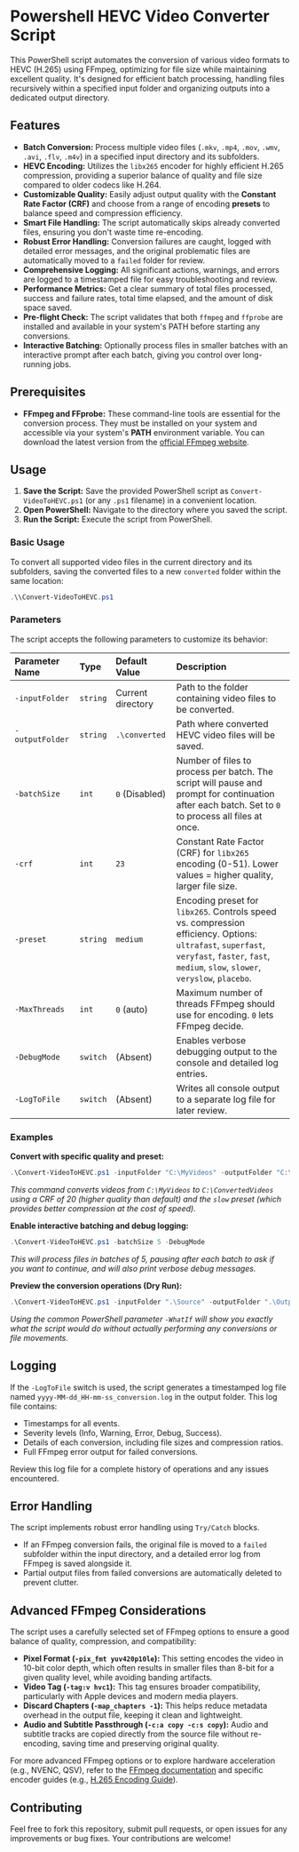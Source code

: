 # Powershell HEVC Video Converter Script

This PowerShell script automates the conversion of various video formats to HEVC (H.265) using FFmpeg, optimizing for file size while maintaining excellent quality. It's designed for efficient batch processing, handling files recursively within a specified input folder and organizing outputs into a dedicated output directory.

## Features

* **Batch Conversion:** Process multiple video files (`.mkv`, `.mp4`, `.mov`, `.wmv`, `.avi`, `.flv`, `.m4v`) in a specified input directory and its subfolders.
* **HEVC Encoding:** Utilizes the `libx265` encoder for highly efficient H.265 compression, providing a superior balance of quality and file size compared to older codecs like H.264.
* **Customizable Quality:** Easily adjust output quality with the **Constant Rate Factor (CRF)** and choose from a range of encoding **presets** to balance speed and compression efficiency.
* **Smart File Handling:** The script automatically skips already converted files, ensuring you don't waste time re-encoding.
* **Robust Error Handling:** Conversion failures are caught, logged with detailed error messages, and the original problematic files are automatically moved to a `failed` folder for review.
* **Comprehensive Logging:** All significant actions, warnings, and errors are logged to a timestamped file for easy troubleshooting and review.
* **Performance Metrics:** Get a clear summary of total files processed, success and failure rates, total time elapsed, and the amount of disk space saved.
* **Pre-flight Check:** The script validates that both `ffmpeg` and `ffprobe` are installed and available in your system's PATH before starting any conversions.
* **Interactive Batching:** Optionally process files in smaller batches with an interactive prompt after each batch, giving you control over long-running jobs.

## Prerequisites

* **FFmpeg and FFprobe:** These command-line tools are essential for the conversion process. They must be installed on your system and accessible via your system's **PATH** environment variable. You can download the latest version from the [official FFmpeg website](https://ffmpeg.org/download.html).

## Usage

1. **Save the Script:** Save the provided PowerShell script as `Convert-VideoToHEVC.ps1` (or any `.ps1` filename) in a convenient location.
2. **Open PowerShell:** Navigate to the directory where you saved the script.
3. **Run the Script:** Execute the script from PowerShell.

### Basic Usage

To convert all supported video files in the current directory and its subfolders, saving the converted files to a new `converted` folder within the same location:

```powershell
.\\Convert-VideoToHEVC.ps1
```

### Parameters

The script accepts the following parameters to customize its behavior:

| Parameter Name | Type | Default Value | Description |
| :------------- | :--- | :------------ | :---------- |
| `-inputFolder` | `string` | Current directory | Path to the folder containing video files to be converted. |
| `-outputFolder` | `string` | `.\converted` | Path where converted HEVC video files will be saved. |
| `-batchSize` | `int` | `0` (Disabled) |Number of files to process per batch. The script will pause and prompt for continuation after each batch. Set to `0` to process all files at once. |
| `-crf` | `int` | `23` | Constant Rate Factor (CRF) for `libx265` encoding (0-51). Lower values = higher quality, larger file size. |
| `-preset` | `string` | `medium` | Encoding preset for `libx265`. Controls speed vs. compression efficiency. Options: `ultrafast`, `superfast`, `veryfast`, `faster`, `fast`, `medium`, `slow`, `slower`, `veryslow`, `placebo`. |
| `-MaxThreads` | `int` | `0` (auto) | Maximum number of threads FFmpeg should use for encoding. `0` lets FFmpeg decide. |
| `-DebugMode` | `switch` | (Absent) | Enables verbose debugging output to the console and detailed log entries. |
| `-LogToFile` | `switch` | (Absent) | Writes all console output to a separate log file for later review. |

### Examples

**Convert with specific quality and preset:**

```powershell
.\Convert-VideoToHEVC.ps1 -inputFolder "C:\MyVideos" -outputFolder "C:\ConvertedVideos" -crf 20 -preset slow
```

*This command converts videos from `C:\MyVideos` to `C:\ConvertedVideos` using a CRF of 20 (higher quality than default) and the `slow` preset (which provides better compression at the cost of speed).*

**Enable interactive batching and debug logging:**

```powershell
.\Convert-VideoToHEVC.ps1 -batchSize 5 -DebugMode
```

*This will process files in batches of 5, pausing after each batch to ask if you want to continue, and will also print verbose debug messages.*

**Preview the conversion operations (Dry Run):**

```powershell
.\Convert-VideoToHEVC.ps1 -inputFolder ".\Source" -outputFolder ".\Output" -WhatIf
```

*Using the common PowerShell parameter `-WhatIf` will show you exactly what the script would do without actually performing any conversions or file movements.*

## Logging

If the `-LogToFile` switch is used, the script generates a timestamped log file named `yyyy-MM-dd_HH-mm-ss_conversion.log` in the output folder. This log file contains:

* Timestamps for all events.
* Severity levels (Info, Warning, Error, Debug, Success).
* Details of each conversion, including file sizes and compression ratios.
* Full FFmpeg error output for failed conversions.

Review this log file for a complete history of operations and any issues encountered.

## Error Handling

The script implements robust error handling using `Try/Catch` blocks.

* If an FFmpeg conversion fails, the original file is moved to a `failed` subfolder within the input directory, and a detailed error log from FFmpeg is saved alongside it.
* Partial output files from failed conversions are automatically deleted to prevent clutter.

## Advanced FFmpeg Considerations

The script uses a carefully selected set of FFmpeg options to ensure a good balance of quality, compression, and compatibility:

* **Pixel Format (`-pix_fmt yuv420p10le`):** This setting encodes the video in 10-bit color depth, which often results in smaller files than 8-bit for a given quality level, while avoiding banding artifacts.
* **Video Tag (`-tag:v hvc1`):** This tag ensures broader compatibility, particularly with Apple devices and modern media players.
* **Discard Chapters (`-map_chapters -1`):** This helps reduce metadata overhead in the output file, keeping it clean and lightweight.
* **Audio and Subtitle Passthrough (`-c:a copy -c:s copy`):** Audio and subtitle tracks are copied directly from the source file without re-encoding, saving time and preserving original quality.

For more advanced FFmpeg options or to explore hardware acceleration (e.g., NVENC, QSV), refer to the [FFmpeg documentation](https://ffmpeg.org/documentation.html) and specific encoder guides (e.g., [H.265 Encoding Guide](https://trac.ffmpeg.org/wiki/Encode/H.265)).

## Contributing

Feel free to fork this repository, submit pull requests, or open issues for any improvements or bug fixes. Your contributions are welcome!

